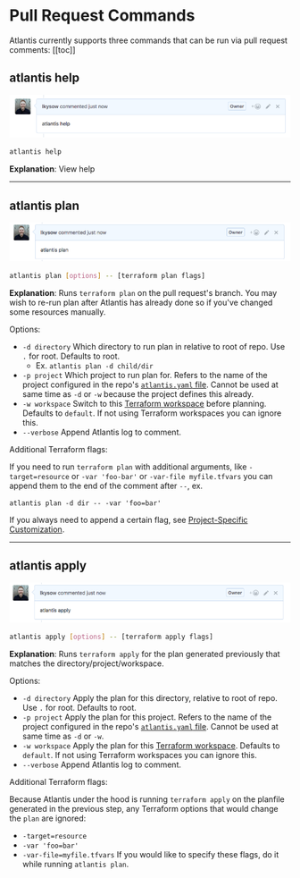 # Pull Request Commands
Atlantis currently supports three commands that can be run via pull request comments:
[[toc]]

## atlantis help
![Help Command](./images/pr-comment-help.png)
```bash
atlantis help
```
**Explanation**: View help

---
## atlantis plan
![Plan Command](./images/pr-comment-plan.png)
```bash
atlantis plan [options] -- [terraform plan flags]
```
**Explanation**: Runs `terraform plan` on the pull request's branch. You may wish to re-run plan after Atlantis has already done
so if you've changed some resources manually.

Options:
* `-d directory` Which directory to run plan in relative to root of repo. Use `.` for root. Defaults to root.
    * Ex. `atlantis plan -d child/dir`
* `-p project` Which project to run plan for. Refers to the name of the project configured in the repo's [`atlantis.yaml` file](/docs/atlantis-yaml-reference.html). Cannot be used at same time as `-d` or `-w` because the project defines this already.
* `-w workspace` Switch to this [Terraform workspace](https://www.terraform.io/docs/state/workspaces.html) before planning. Defaults to `default`. If not using Terraform workspaces you can ignore this.
* `--verbose` Append Atlantis log to comment.

Additional Terraform flags:

If you need to run `terraform plan` with additional arguments, like `-target=resource` or `-var 'foo-bar'` or `-var-file myfile.tfvars`
you can append them to the end of the comment after `--`, ex.
```
atlantis plan -d dir -- -var 'foo=bar'
```
If you always need to append a certain flag, see [Project-Specific Customization](#project-specific-customization).

---
## atlantis apply
![Apply Command](./images/pr-comment-apply.png)
```bash
atlantis apply [options] -- [terraform apply flags]
```
**Explanation**: Runs `terraform apply` for the plan generated previously that matches the directory/project/workspace.

Options:
* `-d directory` Apply the plan for this directory, relative to root of repo. Use `.` for root. Defaults to root.
* `-p project` Apply the plan for this project. Refers to the name of the project configured in the repo's [`atlantis.yaml` file](/docs/atlantis-yaml-reference.html). Cannot be used at same time as `-d` or `-w`.
* `-w workspace` Apply the plan for this [Terraform workspace](https://www.terraform.io/images/state/workspaces.html). Defaults to `default`. If not using Terraform workspaces you can ignore this.
* `--verbose` Append Atlantis log to comment.

Additional Terraform flags:

Because Atlantis under the hood is running `terraform apply` on the planfile generated in the previous step, any Terraform options that would change the `plan` are ignored:
* `-target=resource`
* `-var 'foo=bar'`
* `-var-file=myfile.tfvars`
If you would like to specify these flags, do it while running `atlantis plan`.
